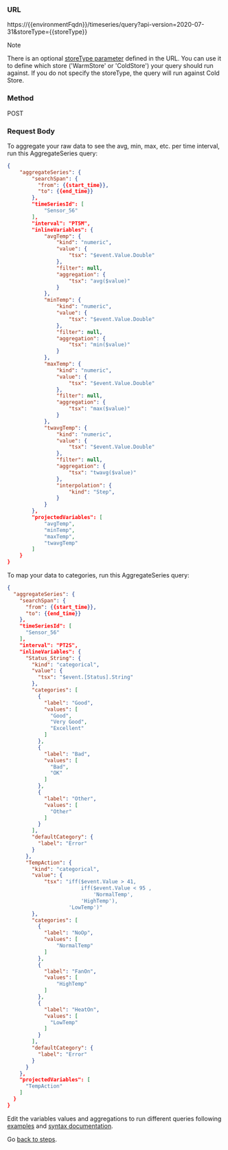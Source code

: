 ### URL
https://{{environmentFqdn}}/timeseries/query?api-version=2020-07-31&storeType={{storeType}}

> [!NOTE]
> There is an optional [storeType parameter](https://docs.microsoft.com/rest/api/time-series-insights/dataaccessgen2/query/execute#uri-parameters) defined in the URL. You can use it to define which store ('WarmStore' or 'ColdStore') your query should run against. If you do not specify the storeType, the query will run against Cold Store. 

### Method
POST

### Request Body
To aggregate your raw data to see the avg, min, max, etc. per time interval, run this AggregateSeries query: 

```JSON
{
    "aggregateSeries": {
        "searchSpan": {
          "from": {{start_time}},
          "to": {{end_time}}
        },
        "timeSeriesId": [
            "Sensor_56"
        ],
        "interval": "PT5M",
        "inlineVariables": {
            "avgTemp": {
                "kind": "numeric",
                "value": {
                    "tsx": "$event.Value.Double"
                },
                "filter": null,
                "aggregation": {
                    "tsx": "avg($value)"
                }
            },
            "minTemp": {
                "kind": "numeric",
                "value": {
                    "tsx": "$event.Value.Double"
                },
                "filter": null,
                "aggregation": {
                    "tsx": "min($value)"
                }
            },
            "maxTemp": {
                "kind": "numeric",
                "value": {
                    "tsx": "$event.Value.Double"
                },
                "filter": null,
                "aggregation": {
                    "tsx": "max($value)"
                }
            }, 
            "twavgTemp": {
                "kind": "numeric",
                "value": {
                    "tsx": "$event.Value.Double"
                },
                "filter": null,
                "aggregation": {
                    "tsx": "twavg($value)"
                },
                "interpolation": {
                    "kind": "Step",
                }
            }
        },
        "projectedVariables": [
            "avgTemp",
            "minTemp",
            "maxTemp",
            "twavgTemp"
        ]
    }
}
```

To map your data to categories, run this AggregateSeries query:

```JSON
{
  "aggregateSeries": {
    "searchSpan": {
      "from": {{start_time}},
      "to": {{end_time}}
    },
    "timeSeriesId": [
      "Sensor_56"
    ],
    "interval": "PT2S",
    "inlineVariables": {
      "Status_String": {
        "kind": "categorical",
        "value": {
          "tsx": "$event.[Status].String"
        },
        "categories": [
          {
            "label": "Good",
            "values": [
              "Good",
              "Very Good",
              "Excellent"
            ]
          },
          {
            "label": "Bad",
            "values": [
              "Bad",
              "OK"
            ]
          },
          {
            "label": "Other",
            "values": [
              "Other"
            ]
          }
        ],
        "defaultCategory": {
          "label": "Error"
        }
      },
      "TempAction": {
        "kind": "categorical",
        "value": {
            "tsx": "iff($event.Value > 41, 
                        iff($event.Value < 95 , 
                            'NormalTemp', 
                        'HighTemp'), 
                    'LowTemp')"
        },
        "categories": [
          {
            "label": "NoOp",
            "values": [
                "NormalTemp"
            ]
          },
          {
            "label": "FanOn",
            "values": [
                "HighTemp"
            ]
          },
          {
            "label": "HeatOn",
            "values": [
              "LowTemp"
            ]
          }
        ],
        "defaultCategory": {
          "label": "Error"
        }
      }
    },
    "projectedVariables": [
      "TempAction"
    ]
  }
}
```

Edit the variables values and aggregations to run different queries following [examples](https://docs.microsoft.com/rest/api/time-series-insights/dataaccessgen2/query/execute#examples) and [syntax documentation](https://docs.microsoft.com/rest/api/time-series-insights/reference-time-series-expression-syntax).

Go [back to steps](../step-06-postman-apis/README.md#query-apis).
